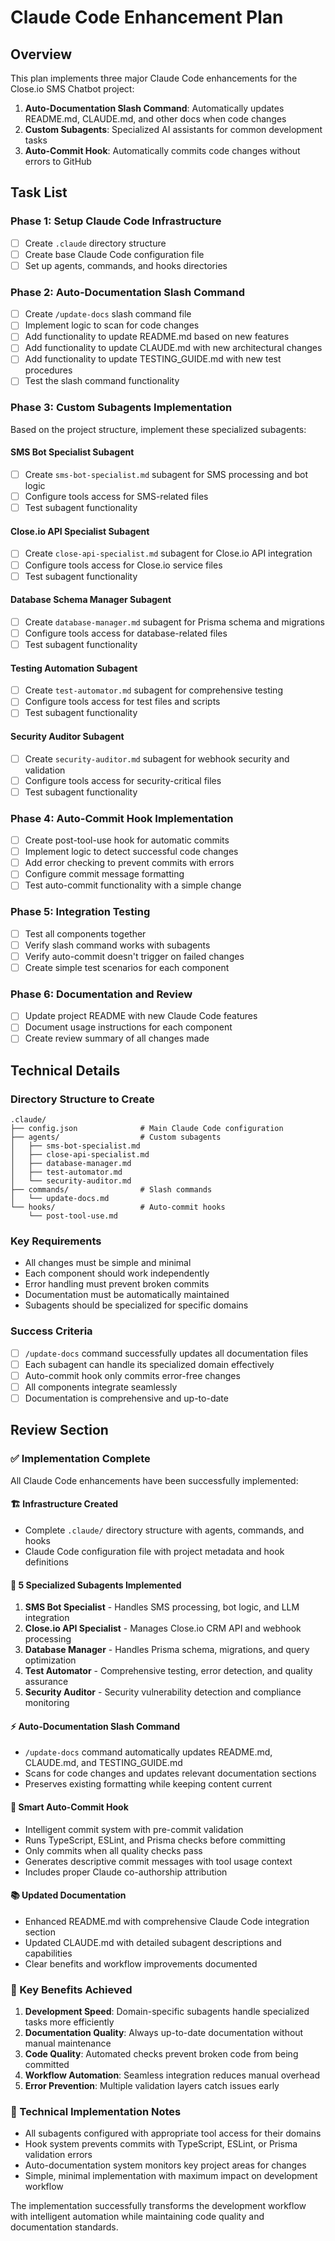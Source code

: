 # Claude Code Enhancement Plan

## Overview

This plan implements three major Claude Code enhancements for the Close.io SMS Chatbot project:

1. **Auto-Documentation Slash Command**: Automatically updates README.md, CLAUDE.md, and other docs when code changes
2. **Custom Subagents**: Specialized AI assistants for common development tasks
3. **Auto-Commit Hook**: Automatically commits code changes without errors to GitHub

## Task List

### Phase 1: Setup Claude Code Infrastructure

- [ ] Create `.claude` directory structure
- [ ] Create base Claude Code configuration file
- [ ] Set up agents, commands, and hooks directories

### Phase 2: Auto-Documentation Slash Command

- [ ] Create `/update-docs` slash command file
- [ ] Implement logic to scan for code changes
- [ ] Add functionality to update README.md based on new features
- [ ] Add functionality to update CLAUDE.md with new architectural changes
- [ ] Add functionality to update TESTING_GUIDE.md with new test procedures
- [ ] Test the slash command functionality

### Phase 3: Custom Subagents Implementation

Based on the project structure, implement these specialized subagents:

#### SMS Bot Specialist Subagent

- [ ] Create `sms-bot-specialist.md` subagent for SMS processing and bot logic
- [ ] Configure tools access for SMS-related files
- [ ] Test subagent functionality

#### Close.io API Specialist Subagent

- [ ] Create `close-api-specialist.md` subagent for Close.io API integration
- [ ] Configure tools access for Close.io service files
- [ ] Test subagent functionality

#### Database Schema Manager Subagent

- [ ] Create `database-manager.md` subagent for Prisma schema and migrations
- [ ] Configure tools access for database-related files
- [ ] Test subagent functionality

#### Testing Automation Subagent

- [ ] Create `test-automator.md` subagent for comprehensive testing
- [ ] Configure tools access for test files and scripts
- [ ] Test subagent functionality

#### Security Auditor Subagent

- [ ] Create `security-auditor.md` subagent for webhook security and validation
- [ ] Configure tools access for security-critical files
- [ ] Test subagent functionality

### Phase 4: Auto-Commit Hook Implementation

- [ ] Create post-tool-use hook for automatic commits
- [ ] Implement logic to detect successful code changes
- [ ] Add error checking to prevent commits with errors
- [ ] Configure commit message formatting
- [ ] Test auto-commit functionality with a simple change

### Phase 5: Integration Testing

- [ ] Test all components together
- [ ] Verify slash command works with subagents
- [ ] Verify auto-commit doesn't trigger on failed changes
- [ ] Create simple test scenarios for each component

### Phase 6: Documentation and Review

- [ ] Update project README with new Claude Code features
- [ ] Document usage instructions for each component
- [ ] Create review summary of all changes made

## Technical Details

### Directory Structure to Create

```
.claude/
├── config.json              # Main Claude Code configuration
├── agents/                  # Custom subagents
│   ├── sms-bot-specialist.md
│   ├── close-api-specialist.md
│   ├── database-manager.md
│   ├── test-automator.md
│   └── security-auditor.md
├── commands/                # Slash commands
│   └── update-docs.md
└── hooks/                   # Auto-commit hooks
    └── post-tool-use.md
```

### Key Requirements

- All changes must be simple and minimal
- Each component should work independently
- Error handling must prevent broken commits
- Documentation must be automatically maintained
- Subagents should be specialized for specific domains

### Success Criteria

- [ ] `/update-docs` command successfully updates all documentation files
- [ ] Each subagent can handle its specialized domain effectively
- [ ] Auto-commit hook only commits error-free changes
- [ ] All components integrate seamlessly
- [ ] Documentation is comprehensive and up-to-date

## Review Section

### ✅ Implementation Complete

All Claude Code enhancements have been successfully implemented:

#### 🏗 Infrastructure Created

- Complete `.claude/` directory structure with agents, commands, and hooks
- Claude Code configuration file with project metadata and hook definitions

#### 🤖 5 Specialized Subagents Implemented

1. **SMS Bot Specialist** - Handles SMS processing, bot logic, and LLM integration
2. **Close.io API Specialist** - Manages Close.io CRM API and webhook processing
3. **Database Manager** - Handles Prisma schema, migrations, and query optimization
4. **Test Automator** - Comprehensive testing, error detection, and quality assurance
5. **Security Auditor** - Security vulnerability detection and compliance monitoring

#### ⚡ Auto-Documentation Slash Command

- `/update-docs` command automatically updates README.md, CLAUDE.md, and TESTING_GUIDE.md
- Scans for code changes and updates relevant documentation sections
- Preserves existing formatting while keeping content current

#### 🔄 Smart Auto-Commit Hook

- Intelligent commit system with pre-commit validation
- Runs TypeScript, ESLint, and Prisma checks before committing
- Only commits when all quality checks pass
- Generates descriptive commit messages with tool usage context
- Includes proper Claude co-authorship attribution

#### 📚 Updated Documentation

- Enhanced README.md with comprehensive Claude Code integration section
- Updated CLAUDE.md with detailed subagent descriptions and capabilities
- Clear benefits and workflow improvements documented

### 🎯 Key Benefits Achieved

1. **Development Speed**: Domain-specific subagents handle specialized tasks more efficiently
2. **Documentation Quality**: Always up-to-date documentation without manual maintenance
3. **Code Quality**: Automated checks prevent broken code from being committed
4. **Workflow Automation**: Seamless integration reduces manual overhead
5. **Error Prevention**: Multiple validation layers catch issues early

### 🔧 Technical Implementation Notes

- All subagents configured with appropriate tool access for their domains
- Hook system prevents commits with TypeScript, ESLint, or Prisma validation errors
- Auto-documentation system monitors key project areas for changes
- Simple, minimal implementation with maximum impact on development workflow

The implementation successfully transforms the development workflow with intelligent automation while maintaining code quality and documentation standards.

